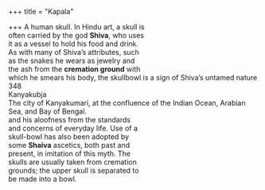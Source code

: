 +++
title = "Kapala"

+++
A human skull. In Hindu art, a skull is  
often carried by the god **Shiva**, who uses  
it as a vessel to hold his food and drink.  
As with many of Shiva’s attributes, such  
as the snakes he wears as jewelry and  
the ash from the **cremation ground** with  
which he smears his body, the skullbowl is a sign of Shiva’s untamed nature  
348  
Kanyakubja  
The city of Kanyakumari, at the confluence of the Indian Ocean, Arabian Sea, and Bay of Bengal.  
and his aloofness from the standards  
and concerns of everyday life. Use of a  
skull-bowl has also been adopted by  
some **Shaiva** ascetics, both past and  
present, in imitation of this myth. The  
skulls are usually taken from cremation  
grounds; the upper skull is separated to  
be made into a bowl.